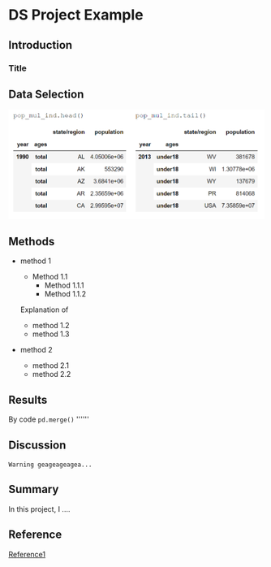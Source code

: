 # DS Project Example

## Introduction

### Title

## Data Selection

![Picture 1](graph/lab1.PNG)


## Methods
- method 1
  - Method 1.1
    - Method 1.1.1
    - Method 1.1.2
  
  Explanation of 
  - method 1.2
  - method 1.3
- method 2
  - method 2.1
  - method 2.2
## Results

By code `pd.merge()` ''''''
## Discussion
```
Warning geageageagea...
```

## Summary
In this project, I .... 

## Reference

[Reference1](https://github.com/memoatwit/dsexample)

